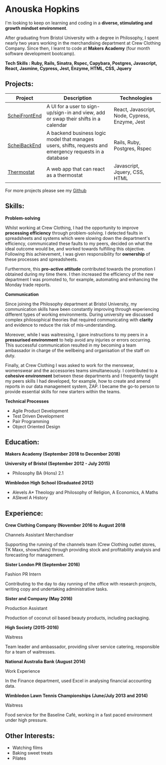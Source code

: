 # Anouska Hopkins

I'm looking to keep on learning and coding in a **diverse, stimulating and growth mindset environment**.

After graduating from Bristol University with a degree in Philosophy, I spent nearly two years working in the merchandising department at Crew Clothing Company. Since then, I learnt to code at **Makers Academy** (four month software development bootcamp).  

**Tech Skills : Ruby, Rails, Sinatra, Rspec, Capybara, Postgres, Javascript, React, Jasmine, Cypress, Jest, Enzyme, HTML, CSS, Jquery**

## Projects:

| Project  | Description | Technologies |
| -------- | ----------- | ------------ |
| [SchejFrontEnd](https://github.com/ahopkins94/SchejFrontEnd) | A UI for a user to sign-up/sign-in and view, add or swap their shifts in a calendar | React, Javascript, Node, Cypress, Enzyme, Jest |
| [SchejBackEnd](https://github.com/ahopkins94/schejBackend) | A backend business logic model that manages users, shifts, requests and emergency requests in a database | Rails, Ruby, Postgres, Rspec |
| [Thermostat](https://github.com/ahopkins94/thermostat) | A web app that can react as a thermostat | Javascript, Jquery, CSS, HTML |

For more projects please see my [Github](https://github.com/ahopkins94)

## Skills:

**Problem-solving**

Whilst working at Crew Clothing, I had the opportunity to improve **processing efficiency** through problem-solving. I detected faults in spreadsheets and systems which were slowing down the department's efficiency, communicated these faults to my peers, decided on what the ideal outcome would be, and worked towards fulfilling this objective. Following this achievement, I was given responsibility for **ownership** of these processes and spreadsheets.

Furthermore, this **pro-active attitude** contributed towards the promotion I obtained during my time there. I then increased the efficiency of the new department I was promoted to, for example, automating and enhancing the Monday trade reports.

**Communication**

Since joining the Philosophy department at Bristol University, my communication skills have been constantly improving through experiencing different types of working environments. During university we discussed complex philosophical theories that required communicating with **clarity** and evidence to reduce the risk of mis-understanding.

Moreover, while I was waitressing, I gave instructions to my peers in a **pressurised environment** to help avoid any injuries or errors occurring. This successful communication resulted in my becoming a team ambassador in charge of the wellbeing and organisation of the staff on duty.

Finally, at Crew Clothing I was asked to work for the menswear, womenswear and the accessories teams simultaneously. I contributed to a **cohesive environment** between these departments and I frequently taught my peers skills I had developed, for example, how to create and amend reports in our data management system, ZAP. I became the go-to person to provide essential skills for new starters within the teams.

**Technical Processes**

* Agile Product Development
* Test Driven Development
* Pair Programming
* Object Oriented Design

## Education:

**Makers Academy (September 2018 to December 2018)**

**University of Bristol (September 2012 - July 2015)**

- Philosophy BA (Hons) 2.1

**Wimbledon High School (Graduated 2012)**

- Alevels A* Theology and Philosophy of Religion, A Economics, A Maths
- ASlevel A History

## Experience:

**Crew Clothing Company (November 2016 to August 2018**

Channels Assistant Merchandiser

Supporting the running of the channels team (Crew Clothing outlet stores, TK Maxx, shows/fairs) through providing stock and profitability analysis and forecasting for management.

**Sister London PR (September 2016)**

Fashion PR Intern

Contributing to the day to day running of the office with research projects, writing copy and undertaking administrative tasks.

**Sister and Company (May 2016)**

Production Assistant

Production of coconut oil based beauty products, including packaging.

**High Society (2015-2016)**

Waitress

Team leader and ambassador, providing silver service catering, responsible for a team of waitresses.

**National Australia Bank (August 2014)**

Work Experience

In the Finance department, used Excel in analysing financial accounting data.

**Wimbledon Lawn Tennis Championships	(June/July 2013 and 2014)**

Waitress

Food service for the Baseline Café, working in a fast paced environment under high pressure.

## Other Interests:

- Watching films
- Baking sweet treats
- Pilates
